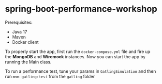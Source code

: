 # spring-boot-performance-workshop

Prerequisites:
- Java 17
- Maven
- Docker client

To properly start the app, first run the ```docker-compose.yml``` file and fire up the **MongoDB** and **Wiremock** instances.
Now you can start the app by running the Main class.

To run a performance test, tune your params in ```GatlingSimulation``` and then run ```mvn gatling:test``` from the ```gatling``` folder 